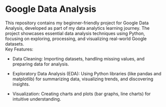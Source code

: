 # Google Data Analysis
This repository contains my beginner-friendly project for Google Data Analysis, developed as part of my data analytics learning journey. The project showcases essential data analysis techniques using Python, focusing on exploring, processing, and visualizing real-world Google datasets.
<br>
Key Features:
<br>
* Data Cleaning: Importing datasets, handling missing values, and preparing data for analysis.

* Exploratory Data Analysis (EDA): Using Python libraries (like pandas and matplotlib) for summarizing data, visualizing trends, and discovering insights.

* Visualization: Creating charts and plots (bar graphs, line charts) for intuitive understanding.
